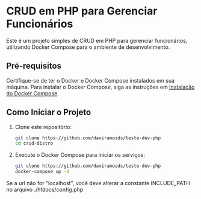 # CRUD em PHP para Gerenciar Funcionários

Este é um projeto simples de CRUD em PHP para gerenciar funcionários, utilizando Docker Compose para o ambiente de desenvolvimento.

## Pré-requisitos

Certifique-se de ter o Docker e Docker Compose instalados em sua máquina. Para instalar o Docker Compose, siga as instruções em [Instalação do Docker Compose](https://docs.docker.com/compose/install/).

## Como Iniciar o Projeto

1. Clone este repositório:

   ```bash
   git clone https://github.com/daviramosds/teste-dev-php
   cd crud-distro

2. Execute o Docker Compose para iniciar os serviços:
   ```bash
   git clone https://github.com/daviramosds/teste-dev-php
   docker-compose up -d

Se a url não for "localhost", você deve alterar a constante INCLUDE_PATH no arquivo ./htdocs/config.php
